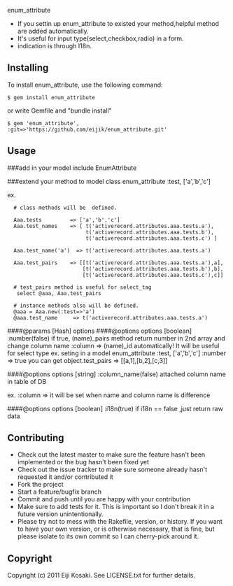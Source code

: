 enum_attribute

* If you settin up enum_attribute to existed your method,helpful method are added automatically.
* It's useful for input type(select,checkbox,radio) in a form.
* indication is through I18n.



Installing
----------
To install enum_attribute, use the following command:

    $ gem install enum_attribute
 
or write Gemfile and "bundle install"

    $ gem 'enum_attribute', :git=>'https://github.com/eijik/enum_attribute.git'


Usage
-----
###add in your model
include EnumAttribute

###extend your method to model class
enum_attribute :test, ['a','b','c'] 

  ex.

      # class methods will be  defined.

      Aaa.tests         => ['a','b','c']
      Aaa.test_names    => [ t('activerecord.attributes.aaa.tests.a'),
                             t('activerecord.attributes.aaa.tests.b'),
                             t('activerecord.attributes.aaa.tests.c') ] 

      Aaa.test_name('a')  => t('activerecord.attributes.aaa.tests.a')

      Aaa.test_pairs    => [[t('activerecord.attributes.aaa.tests.a'),a],
                            [t('activerecord.attributes.aaa.tests.b'),b],
                            [t('activerecord.attributes.aaa.tests.c'),c]] 

      # test_pairs method is useful for select_tag
       select @aaa, Aaa.test_pairs 

      # instance methods also will be defined.
      @aaa = Aaa.new(:test=>'a')
      @aaa.test_name     => t('activerecord.attributes.aaa.tests.a')


####@params [Hash] options
####@options options [boolean] :number(false)
   if true, (name)_pairs method return number in 2nd array 
   and change column name :column => (name)_id automatically!
   It will be useful for select type
   ex.
     seting in a model
       enum_attribute :test, ['a','b','c']  :number => true
     you can get
       object.test_pairs => [[a,1],[b,2],[c,3]]


####@options options [string] :column_name(false) attached column name in table of DB

   ex. :column => 
   it will be set when name and column name is difference

####@options options [boolean] :i18n(true)
   if i18n == false ,just return raw data



Contributing
------------ 

* Check out the latest master to make sure the feature hasn't been implemented or the bug hasn't been fixed yet
* Check out the issue tracker to make sure someone already hasn't requested it and/or contributed it
* Fork the project
* Start a feature/bugfix branch
* Commit and push until you are happy with your contribution
* Make sure to add tests for it. This is important so I don't break it in a future version unintentionally.
* Please try not to mess with the Rakefile, version, or history. If you want to have your own version, or is otherwise necessary, that is fine, but please isolate to its own commit so I can cherry-pick around it.

Copyright
---------

Copyright (c) 2011 Eiji Kosaki. See LICENSE.txt for
further details.

